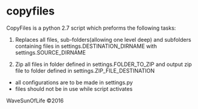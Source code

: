 # copyfiles

CopyFiles is a python 2.7 script which preforms the following tasks:

1. Replaces all files, sub-folders(allowing one level deep) and subfolders containing files 
in settings.DESTINATION_DIRNAME with settings.SOURCE_DIRNAME 

2. Zip all files in folder defined in settings.FOLDER_TO_ZIP and output zip file to 
folder defined in settings.ZIP_FILE_DESTINATION


* all configurations are to be made in settings.py 
* files should not be in use while script activates

WaveSunOfLife ©2016
